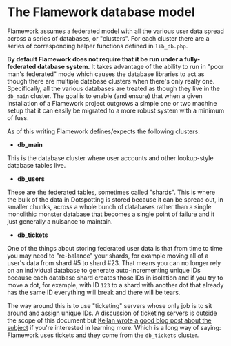 # The Flamework database model

Flamework assumes a federated model with all the various user data spread across a series of databases, 
or "clusters". For each cluster there are a series of corresponding helper functions defined in `lib_db.php`.

**By default Flamework does not require that it be run under a fully-federated
  database system.** It takes advantage of the ability to run in "poor man's
  federated" mode which causes the database libraries to act as though there are
  multiple database clusters when there's only really one. Specifically, all the
  various databases are treated as though they live in the `db_main`
  cluster. The goal is to enable (and ensure) that when a given installation of
  a Flamework project outgrows a simple one or two machine setup that it can easily 
  be migrated to a more robust system with a minimum of fuss.

As of this writing Flamework defines/expects the following clusters:

+ **db_main**

This is the database cluster where user accounts and other lookup-style database tables live.

+ **db_users**

These are the federated tables, sometimes called "shards". This is where the bulk of the data in Dotspotting 
is stored because it can be spread out, in smaller chunks, across a whole bunch of databases rather than a 
single monolithic monster database that becomes a single point of failure and it just generally a nuisance 
to maintain.

+ **db_tickets**

One of the things about storing federated user data is that from time to time you may need to "re-balance" 
your shards, for example moving all of a user's data from shard #5 to shard #23. That means you can no longer 
rely on an individual database to generate auto-incrementing unique IDs because each database shard creates 
those IDs in isolation and if you try to move a dot, for example, with ID `123` to a shard with another dot 
that already has the same ID everything will break and there will be tears.

The way around this is to use "ticketing" servers whose only job is to sit around and assign unique IDs. 
A discussion of ticketing servers is outside the scope of this document but [Kellan wrote a good blog post 
about the subject](http://code.flickr.com/blog/2010/02/08/ticket-servers-distributed-unique-primary-keys-on-the-cheap/) 
if you're interested in learning more. Which is a long way of saying: Flamework uses tickets and they come 
from the `db_tickets` cluster.
